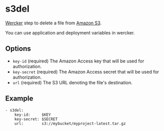 # s3del

[Wercker] step to delete a file from [Amazon S3].

You can use application and deployment variables in wercker.

## Options

* `key-id` (required) The Amazon Access key that will be used for authorization.
* `key-secret` (required) The Amazon Access secret that will be used for authorization.
* `url` (required) The S3 URL denoting the file's destination.

## Example

    - s3del:
        key-id:     $KEY
        key-secret: $SECRET
        url:        s3://mybucket/myproject-latest.tar.gz

[Wercker]: http://wercker.com
[Amazon S3]: http://aws.amazon.com/s3
